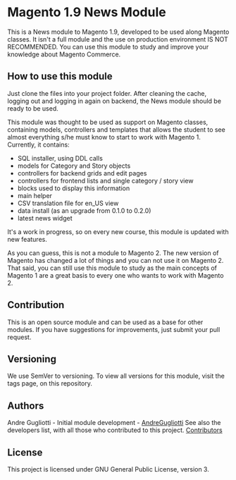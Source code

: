 # Magento 1.9 News Module

This is a News module to Magento 1.9, developed to be used along Magento classes. It isn't a full module and the use on production environment IS NOT RECOMMENDED. You can use this module to study and improve your knowledge about Magento Commerce.

## How to use this module

Just clone the files into your project folder. After cleaning the cache, logging out and logging in again on backend, the News module should be ready to be used.

This module was thought to be used as support on Magento classes, containing models, controllers and templates that allows the student to see almost everything s/he must know to start to work with Magento 1. Currently, it contains:

* SQL installer, using DDL calls
* models for Category and Story objects
* controllers for backend grids and edit pages
* controllers for frontend lists and single category / story view
* blocks used to display this information
* main helper
* CSV translation file for en_US view
* data install (as an upgrade from 0.1.0 to 0.2.0)
* latest news widget
 
It's a work in progress, so on every new course, this module is updated with new features.

As you can guess, this is not a module to Magento 2. The new version of Magento has changed a lot of things and you can not use it on Magento 2. That said, you can still use this module to study as the main concepts of Magento 1 are a great basis to every one who wants to work with Magento 2.

## Contribution

This is an open source module and can be used as a base for other modules. If you have suggestions for improvements, just submit your pull request.

## Versioning

We use SemVer to versioning. To view all versions for this module, visit the tags page, on this repository.

## Authors

Andre Gugliotti - Initial module development - [AndreGugliotti](https://github.com/AndreGugliotti)
See also the developers list, with all those who contributed to this project. [Contributors](https://github.com/GugliottiConsulting/NewsModuleMagento1/graphs/contributors)

## License

This project is licensed under GNU General Public License, version 3.